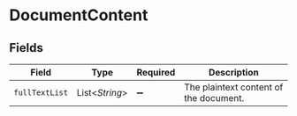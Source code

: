 # DocumentContent


## Fields

| Field                                  | Type                                   | Required                               | Description                            |
| -------------------------------------- | -------------------------------------- | -------------------------------------- | -------------------------------------- |
| `fullTextList`                         | List\<*String*>                        | :heavy_minus_sign:                     | The plaintext content of the document. |